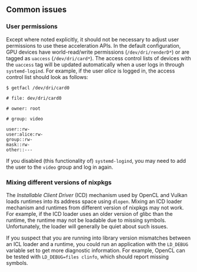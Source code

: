 ## Common issues

### User permissions

Except where noted explicitly, it should not be necessary to adjust user permissions to use these acceleration APIs. In the default configuration, GPU devices have world-read/write permissions (`/dev/dri/renderD*`) or are tagged as `uaccess` (`/dev/dri/card*`). The access control lists of devices with the `uaccess` tag will be updated automatically when a user logs in through `systemd-logind`. For example, if the user _alice_ is logged in, the access control list should look as follows:

```programlisting
$ getfacl /dev/dri/card0

# file: dev/dri/card0

# owner: root

# group: video

user::rw-
user:alice:rw-
group::rw-
mask::rw-
other::---
```

If you disabled (this functionality of) `systemd-logind`, you may need to add the user to the `video` group and log in again.

### Mixing different versions of nixpkgs

The _Installable Client Driver_ (ICD) mechanism used by OpenCL and Vulkan loads runtimes into its address space using `dlopen`. Mixing an ICD loader mechanism and runtimes from different version of nixpkgs may not work. For example, if the ICD loader uses an older version of glibc than the runtime, the runtime may not be loadable due to missing symbols. Unfortunately, the loader will generally be quiet about such issues.

If you suspect that you are running into library version mismatches between an ICL loader and a runtime, you could run an application with the `LD_DEBUG` variable set to get more diagnostic information. For example, OpenCL can be tested with `LD_DEBUG=files clinfo`, which should report missing symbols.
